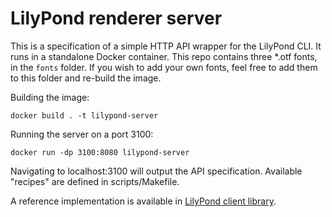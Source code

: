 # LilyPond renderer server

This is a specification of a simple HTTP API wrapper for the LilyPond CLI.
It runs in a standalone Docker container. This repo contains three *.otf fonts,
in the `fonts` folder. 
If you wish to add your own fonts, feel free to add them to this folder and re-build the image.

Building the image:
~~~
docker build . -t lilypond-server
~~~

Running the server on a port 3100:
~~~
docker run -dp 3100:8080 lilypond-server
~~~

Navigating to localhost:3100 will output the API specification.
Available "recipes" are defined in scripts/Makefile.


A reference implementation is available in [LilyPond client library](https://github.com/proscholy/lilypond-renderer-client).